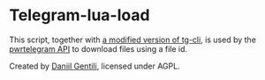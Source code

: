 # Telegram-lua-load

This script, together with [a modified version of tg-cli](https://github.com/pwrtelegram/tg), is used by the [pwrtelegram API](https://pwrtelegram.xyz) to download files using a file id.

Created by [Daniil Gentili](https://daniil.it), licensed under AGPL.  

